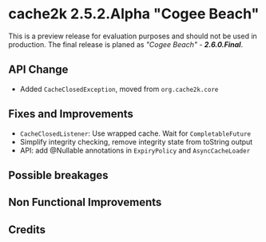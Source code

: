 # cache2k 2.5.2.Alpha "Cogee Beach"

This is a preview release for evaluation purposes and should not be used in production.
The final release is planed as *"Cogee Beach" - **2.6.0.Final***.

## API Change

- Added `CacheClosedException`, moved from `org.cache2k.core`

## Fixes and Improvements

- `CacheClosedListener`: Use wrapped cache. Wait for `CompletableFuture`
- Simplify integrity checking, remove integrity state from toString output
- API: add @Nullable annotations in `ExpiryPolicy` and `AsyncCacheLoader` 

## Possible breakages

## Non Functional Improvements


## Credits

